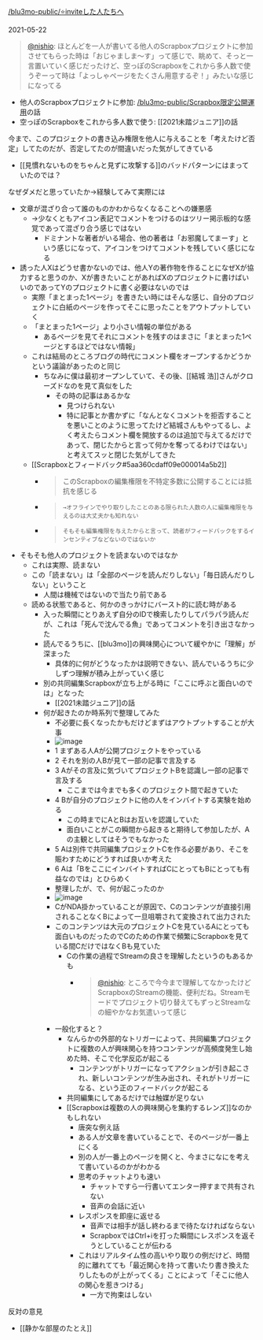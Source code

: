 
[/blu3mo-public/⭐️inviteした人たちへ](https://scrapbox.io/blu3mo-public/⭐️inviteした人たちへ)

2021-05-22
> [@nishio](https://twitter.com/nishio/status/1395777495236894722?s=21): ほとんどを一人が書いてる他人のScrapboxプロジェクトに参加させてもらった時は「おじゃましま〜す」って感じで、眺めて、そっと一言置いていく感じだったけど、空っぽのScrapboxをこれから多人数で使うぞーって時は「よっしゃページをたくさん用意するぞ！」みたいな感じになってる
- 他人のScrapboxプロジェクトに参加: [/blu3mo-public/Scrapbox限定公開運用](https://scrapbox.io/blu3mo-public/Scrapbox限定公開運用)の話
- 空っぽのScrapboxをこれから多人数で使う: [[2021未踏ジュニア]]の話

今まで、このプロジェクトの書き込み権限を他人に与えることを「考えたけど否定」してたのだが、否定してたのが間違いだった気がしてきている
- [[見慣れないものをちゃんと見ずに攻撃する]]のバッドパターンにはまっていたのでは？

なぜダメだと思っていたか→経験してみて実際には
- 文章が混ざり合って誰のものかわからなくなることへの嫌悪感
    - →少なくともアイコン表記でコメントをつけるのはツリー掲示板的な感覚であって混ざり合う感じではない
        - ドミナントな著者がいる場合、他の著者は「お邪魔してまーす」という感じになって、アイコンをつけてコメントを残していく感じになる
- 誘った人Xはどうせ書かないのでは、他人Yの著作物を作ることになぜXが協力すると思うのか、Xが書きたいことがあればXのプロジェクトに書けばいいのであってYのプロジェクトに書く必要はないのでは
    - 実際「まとまった1ページ」を書きたい時にはそんな感じ、自分のプロジェクトに白紙のページを作ってそこに思ったことをアウトプットしていく
    - 「まとまった1ページ」より小さい情報の単位がある
        - あるページを見てそれにコメントを残すのはまさに「まとまった1ページとするほどではない情報」
    - これは結局のところブログの時代にコメント欄をオープンするかどうかという議論があったのと同じ
        - ちなみに僕は最初オープンしていて、その後、[[結城 浩]]さんがクローズドなのを見て真似をした
            - その時の記事はあるかな
                - 見つけられない
                - 特に記事とか書かずに「なんとなくコメントを拒否することを悪いことのように思ってたけど結城さんもやってるし、よく考えたらコメント欄を開放するのは追加で与えてるだけであって、閉じたからと言って何かを奪ってるわけではない」と考えてスッと閉じた気がしてきた
    - [[Scrapboxとフィードバック#5aa360cdaff09e000014a5b2]]
        - >   このScrapboxの編集権限を不特定多数に公開することには抵抗を感じる
        - >     →オフラインでやり取りしたことのある限られた人数の人に編集権限を与えるのは大丈夫かも知れない
        - >     そもそも編集権限を与えたからと言って、読者がフィードバックをするインセンティブなどないのではないか
- そもそも他人のプロジェクトを読まないのではなか
    - これは実際、読まない
    - この「読まない」は「全部のページを読んだりしない」「毎日読んだりしない」ということ
        - 人間は機械ではないので当たり前である
    - 読める状態であると、何かのきっかけにバースト的に読む時がある
        - 入った瞬間にとりあえず自分のIDで検索したりしてパラパラ読んだが、これは「死んで沈んでる魚」であってコメントを引き出さなかった
        - 読んでるうちに、[[blu3mo]]の興味関心について緩やかに「理解」が深まった
            - 具体的に何がどうなったかは説明できない、読んでいるうちに少しずつ理解が積み上がっていく感じ
        - 別の共同編集Scrapboxが立ち上がる時に「ここに呼ぶと面白いのでは」となった
            - [[2021未踏ジュニア]]の話
        - 何が起きたのか時系列で整理してみた
            - 不必要に長くなったかもだけどまずはアウトプットすることが大事
            - ![image](https://gyazo.com/a61addc7591475bf88718004af5da3cf/thumb/1000)
            - 1 まずある人Aが公開プロジェクトをやっている
            - 2 それを別の人Bが見て一部の記事で言及する
            - 3 Aがその言及に気づいてプロジェクトBを認識し一部の記事で言及する
                - ここまでは今までも多くのプロジェクト間で起きていた
            - 4 Bが自分のプロジェクトに他の人をインバイトする実験を始める
                - この時までにAとBはお互いを認識していた
                - 面白いことがこの瞬間から起きると期待して参加したが、Aの主観としてはそうでもなかった
            - 5 Aは別件で共同編集プロジェクトCを作る必要があり、そこを賑わすためにどうすれば良いか考えた
            - 6 Aは「BをここにインバイトすればCにとってもBにとっても有益なのでは」とひらめく
            - 整理したが、で、何が起こったのか
            - ![image](https://gyazo.com/75c5babae0173a191dcf0cf9e655eec9/thumb/1000)
            - CがNDA掛かっていることが原因で、Cのコンテンツが直接引用されることなくBによって一旦咀嚼されて変換されて出力された
            - このコンテンツは大元のプロジェクトCを見ているAにとっても面白いものだったのでCのための作業で頻繁にScrapboxを見ている間CだけではなくBも見ていた
                - Cの作業の過程でStreamの良さを理解したというのもあるかも
                    - > [@nishio](https://twitter.com/nishio/status/1395777774497931265): ところで今今まで理解してなかったけどScrapboxのStreamの機能、便利だね。Streamモードでプロジェクト切り替えてもずっとStreamなの細やかなお気遣いって感じ
            - 一般化すると？
                - なんらかの外部的なトリガーによって、共同編集プロジェクトに複数の人が興味関心を持つコンテンツが高頻度発生し始めた時、そこで化学反応が起こる
                    - コンテンツがトリガーになってアクションが引き起こされ、新しいコンテンツが生み出され、それがトリガーになる、という正のフィードバックが起こる
                - 共同編集にしてあるだけでは触媒が足りない
                - [[Scrapboxは複数の人の興味関心を集約するレンズ]]なのかもしれない
                    - 唐突な例え話
                    - ある人が文章を書いていることで、そのページが一番上にくる
                    - 別の人が一番上のページを開くと、今まさになにを考えて書いているのかがわかる
                    - 思考のチャットよりも速い
                        - チャットですら一行書いてエンター押すまで共有されない
                        - 音声の会話に近い
                    - レスポンスを即座に返せる
                        - 音声では相手が話し終わるまで待たなければならない
                        - ScrapboxではCtrl+iを打った瞬間にレスポンスを返そうとしていることが伝わる
                    - これはリアルタイム性の高いやり取りの例だけど、時間的に離れてても「最近関心を持って書いたり書き換えたりしたものが上がってくる」ことによって「そこに他人の関心を惹きつける」
                        - 一方で拘束はしない

反対の意見
- [[静かな部屋のたとえ]]
